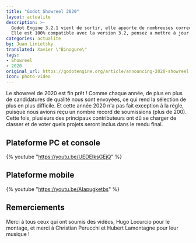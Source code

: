 ```yaml
---
title: "Godot Showreel 2020"
layout: actualite
description: >-
  Godot Engine 3.2.1 vient de sortir, elle apporte de nombreuses corrections par rapport à la version 3.2.
  Elle est 100% compatible avec la version 3.2, pensez a mettre à jour vos projets.
categories: actualite
by: Juan Linietsky 
translated: Xavier \"Binogure\"
tags:
- Showreel
- 2020
original_url: https://godotengine.org/article/announcing-2020-showreel
icon: photo-video
---
```


Le showreel de 2020 est fin prêt ! Comme chaque année, de plus en plus de candidatures de qualité nous sont envoyées, ce qui rend la sélection de plus en plus difficile. Et cette année 2020 n'a pas fait exception à la règle, puisque nous avions reçu un nombre record de soumissions (plus de 200). Cette fois, plusieurs des principaux contributeurs ont dû se charger de classer et de voter quels projets seront inclus dans le rendu final.

## Plateforme PC et console

{% youtube "https://youtu.be/UEDEIksGEjQ" %}

## Plateforme mobile

{% youtube "https://youtu.be/AIapugketbs" %}


## Remerciements

Merci à tous ceux qui ont soumis des vidéos, Hugo Locurcio pour le montage, et merci à Christian Perucchi et Hubert Lamontagne pour leur musique !
